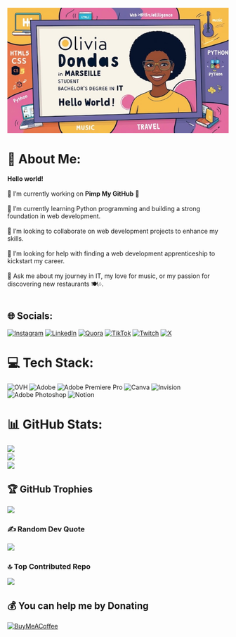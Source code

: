 ![Cover](cover_github.jpg)


# 💫 About Me:
**Hello world!**<br><br>🔭 I’m currently working on **Pimp My GitHub** 🚀<br><br>🌱 I’m currently learning Python programming and building a strong foundation in web development.<br><br>👯 I’m looking to collaborate on web development projects to enhance my skills.<br><br>🤔 I’m looking for help with finding a web development apprenticeship to kickstart my career.<br><br>💬 Ask me about my journey in IT, my love for music, or my passion for discovering new restaurants 🍽️🎶.<br><br>	


## 🌐 Socials:
[![Instagram](https://img.shields.io/badge/Instagram-%23E4405F.svg?logo=Instagram&logoColor=white)](https://instagram.com/Oliv3Dani) [![LinkedIn](https://img.shields.io/badge/LinkedIn-%230077B5.svg?logo=linkedin&logoColor=white)](https://linkedin.com/in/olivia-dondas) [![Quora](https://img.shields.io/badge/Quora-%23B92B27.svg?logo=Quora&logoColor=white)](https://quora.com/profile/olive-dani) [![TikTok](https://img.shields.io/badge/TikTok-%23000000.svg?logo=TikTok&logoColor=white)](https://tiktok.com/@oliv3dani) [![Twitch](https://img.shields.io/badge/Twitch-%239146FF.svg?logo=Twitch&logoColor=white)](https://twitch.tv/oliv3dani) [![X](https://img.shields.io/badge/X-black.svg?logo=X&logoColor=white)](https://x.com/oliv3dani) 

# 💻 Tech Stack:
![OVH](https://img.shields.io/badge/ovh-%23123F6D.svg?style=for-the-badge&logo=ovh&logoColor=#123F6D) ![Adobe](https://img.shields.io/badge/adobe-%23FF0000.svg?style=for-the-badge&logo=adobe&logoColor=white) ![Adobe Premiere Pro](https://img.shields.io/badge/Adobe%20Premiere%20Pro-9999FF.svg?style=for-the-badge&logo=Adobe%20Premiere%20Pro&logoColor=white) ![Canva](https://img.shields.io/badge/Canva-%2300C4CC.svg?style=for-the-badge&logo=Canva&logoColor=white) ![Invision](https://img.shields.io/badge/invision-FF3366?style=for-the-badge&logo=invision&logoColor=white) ![Adobe Photoshop](https://img.shields.io/badge/adobe%20photoshop-%2331A8FF.svg?style=for-the-badge&logo=adobe%20photoshop&logoColor=white) ![Notion](https://img.shields.io/badge/Notion-%23000000.svg?style=for-the-badge&logo=notion&logoColor=white)
# 📊 GitHub Stats:
![](https://github-readme-stats.vercel.app/api?username=olivia-dondas&theme=ambient_gradient&hide_border=true&include_all_commits=true&count_private=true)<br/>
![](https://github-readme-streak-stats.herokuapp.com/?user=olivia-dondas&theme=ambient_gradient&hide_border=true)<br/>
![](https://github-readme-stats.vercel.app/api/top-langs/?username=olivia-dondas&theme=ambient_gradient&hide_border=true&include_all_commits=true&count_private=true&layout=compact)

## 🏆 GitHub Trophies
![](https://github-profile-trophy.vercel.app/?username=olivia-dondas&theme=ambient_gradient&no-frame=false&no-bg=false&margin-w=4)

### ✍️ Random Dev Quote
![](https://quotes-github-readme.vercel.app/api?type=horizontal&theme=radical)

### 🔝 Top Contributed Repo
![](https://github-contributor-stats.vercel.app/api?username=olivia-dondas&limit=5&theme=ambient_gradient&combine_all_yearly_contributions=true)

  ## 💰 You can help me by Donating
  [![BuyMeACoffee](https://img.shields.io/badge/Buy%20Me%20a%20Coffee-ffdd00?style=for-the-badge&logo=buy-me-a-coffee&logoColor=black)](https://buymeacoffee.com/https://buymeacoffee.com/oliviadondd) 


